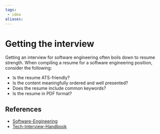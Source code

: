 ```yaml
---
tags:
 - idea
aliases:
---
```


# Getting the interview

Getting an interview for software engineering often boils down to resume strength. When compiling a resume for a software engineering position, consider the following:

- Is the resume ATS-friendly?
- Is the content meaningfully ordered and well presented?
- Does the resume include common keywords?
- Is the resume in PDF format?

## References

- [Software-Engineering](Software-Engineering.md)
- [Tech-Interview-Handbook](Tech-Interview-Handbook.md)
